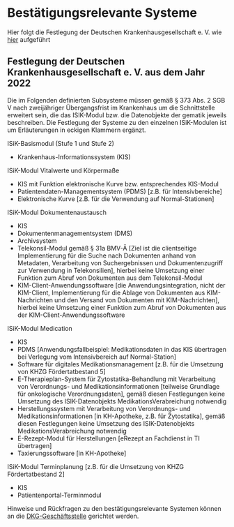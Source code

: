 # Bestätigungsrelevante Systeme

Hier folgt die Festlegung der Deutschen Krankenhausgesellschaft e. V. wie [hier](https://www.dkgev.de/themen/digitalisierung-daten/elektronische-datenuebermittlung/datenuebermittlung-nach-373-sgb-v-informationssysteme-im-krankenhaus/) aufgeführt

## Festlegung der Deutschen Krankenhausgesellschaft e. V. aus dem Jahr 2022

Die im Folgenden definierten Subsysteme müssen gemäß § 373 Abs. 2 SGB V nach
zweijähriger Übergangsfrist im Krankenhaus um die Schnittstelle erweitert sein, die
das ISIK-Modul bzw. die Datenobjekte der gematik jeweils beschreiben. Die Festlegung der Systeme zu den einzelnen ISiK-Modulen ist um Erläuterungen in eckigen
Klammern ergänzt.

ISiK-Basismodul (Stufe 1 und Stufe 2)
- Krankenhaus-Informationssystem (KIS)

ISiK-Modul Vitalwerte und Körpermaße
- KIS mit Funktion elektronische Kurve bzw. entsprechendes KIS-Modul
- Patientendaten-Managementsystem (PDMS) [z.B. für Intensivbereiche]
- Elektronische Kurve [z.B. für die Verwendung auf Normal-Stationen]

ISiK-Modul Dokumentenaustausch
- KIS
- Dokumentenmanagementsystem (DMS)
- Archivsystem
- Telekonsil-Modul gemäß § 31a BMV-Ä [Ziel ist die clientseitige Implementierung für die Suche nach Dokumenten anhand von Metadaten,
Verarbeitung von Suchergebnissen und Dokumentenzugriff zur Verwendung in Telekonsilien], hierbei keine Umsetzung einer Funktion zum Abruf von Dokumenten aus dem Telekonsil-Modul
- KIM-Client-Anwendungssoftware [die Anwendungsintegration, nicht der
KIM-Client, Implementierung für die Ablage von Dokumenten aus KIM-Nachrichten und den Versand von Dokumenten mit KIM-Nachrichten],
hierbei keine Umsetzung einer Funktion zum Abruf von Dokumenten aus
der KIM-Client-Anwendungssoftware

ISiK-Modul Medication
- KIS
- PDMS [Anwendungsfallbeispiel: Medikationsdaten in das KIS übertragen bei Verlegung vom Intensivbereich auf Normal-Station]
- Software für digitales Medikationsmanagement [z.B. für die Umsetzung
von KHZG Fördertatbestand 5]
- E-Therapieplan-System für Zytostatika-Behandlung mit Verarbeitung
von Verordnungs- und Medikationsinformationen [teilweise Grundlage
für onkologische Verordnungsdaten], gemäß diesen Festlegungen keine
Umsetzung des ISIK-Datenobjekts MedikationsVerabreichung notwendig
- Herstellungssystem mit Verarbeitung von Verordnungs- und Medikationsinformationen [in KH-Apotheke, z.B. für Zytostatika], gemäß diesen
Festlegungen keine Umsetzung des ISIK-Datenobjekts MedikationsVerabreichung notwendig
- E-Rezept-Modul für Herstellungen [eRezept an Fachdienst in TI übertragen]
- Taxierungssoftware [in KH-Apotheke]

ISiK-Modul Terminplanung [z.B. für die Umsetzung von KHZG Fördertatbestand 2]
- KIS
- Patientenportal-Terminmodul

Hinweise und Rückfragen zu den bestätigungsrelevante Systemen können an die [DKG-Geschäftsstelle](https://www.dkgev.de/dkg/verband-auf-einen-blick/geschaeftsstelle/) gerichtet werden.

